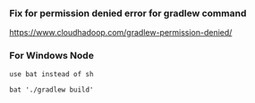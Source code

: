 ### Fix for permission denied error for gradlew command

https://www.cloudhadoop.com/gradlew-permission-denied/

### For Windows Node 

```
use bat instead of sh

bat './gradlew build'
```